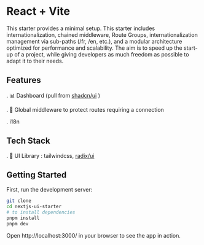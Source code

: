 # React + Vite

This starter provides a minimal setup.
This starter includes internationalization, chained middleware, Route Groups, internationalization management via sub-paths (/fr, /en, etc.), and a modular architecture optimized for performance and scalability. The aim is to speed up the start-up of a project, while giving developers as much freedom as possible to adapt it to their needs.

## Features

. 📊 Dashboard (pull from [shadcn/ui](https://ui.shadcn.com/docs) )

. 🔄 Global middleware to protect routes requiring a connection

. i18n

## Tech Stack

. 🎨 UI Library : tailwindcss, [radix/ui](https://www.radix-ui.com/themes/docs/overview/getting-started)

## Getting Started

First, run the development server:

```bash
git clone
cd nextjs-ui-starter
# to install dependencies
pnpm install
pnpm dev
```

Open http://localhost:3000/ in your browser to see the app in action.
